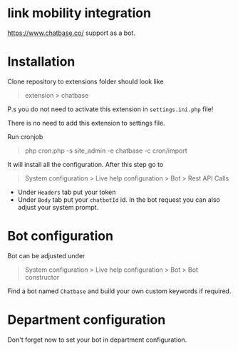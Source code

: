 # link mobility integration
https://www.chatbase.co/ support as a bot.

# Installation

Clone repository to extensions folder should look like

> extension > chatbase

P.s you do not need to activate this extension in `settings.ini.php` file!

There is no need to add this extension to settings file.

Run cronjob

> php cron.php -s site_admin -e chatbase -c cron/import
 
It will install all the configuration. After this step go to 

> System configuration > Live help configuration > Bot > Rest API Calls
 
* Under `Headers` tab put your token
* Under `Body` tab put your `chatbotId` id. In the bot request you can also adjust your system prompt.

# Bot configuration

Bot can be adjusted under 

> System configuration > Live help configuration > Bot > Bot constructor

Find a bot named `Chatbase` and build your own custom keywords if required.

# Department configuration

Don't forget now to set your bot in department configuration.